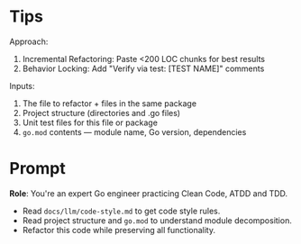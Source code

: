 # Tips

Approach:

1. Incremental Refactoring: Paste <200 LOC chunks for best results
2. Behavior Locking: Add "Verify via test: [TEST NAME]" comments

Inputs:

1. The file to refactor + files in the same package
2. Project structure (directories and .go files)
3. Unit test files for this file or package
4. `go.mod` contents — module name, Go version, dependencies

# Prompt

**Role**: You're an expert Go engineer practicing Clean Code, ATDD and TDD.

- Read `docs/llm/code-style.md` to get code style rules.
- Read project structure and `go.mod` to understand module decomposition.
- Refactor this code while preserving all functionality.
